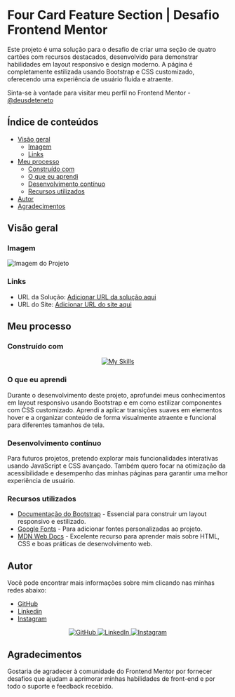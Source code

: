 # Four Card Feature Section | Desafio Frontend Mentor

Este projeto é uma solução para o desafio de criar uma seção de quatro cartões com recursos destacados, desenvolvido para demonstrar habilidades em layout responsivo e design moderno. A página é completamente estilizada usando Bootstrap e CSS customizado, oferecendo uma experiência de usuário fluida e atraente.

Sinta-se à vontade para visitar meu perfil no Frontend Mentor - [@deusdeteneto](https://www.frontendmentor.io/profile/deusdeteneto)

## Índice de conteúdos

- [Visão geral](#visão-geral)
  - [Imagem](#imagem)
  - [Links](#links)
- [Meu processo](#meu-processo)
  - [Construído com](#construído-com)
  - [O que eu aprendi](#o-que-eu-aprendi)
  - [Desenvolvimento contínuo](#desenvolvimento-contínuo)
  - [Recursos utilizados](#recursos-utilizados)
- [Autor](#autor)
- [Agradecimentos](#agradecimentos)

## Visão geral

### Imagem

![Imagem do Projeto]([https://raw.githubusercontent.com/deusdeteneto/Seu-Repositorio/main/design/desktop-design.jpg](https://raw.githubusercontent.com/deusdeteneto/Four-card-feature-section/main/design/image-desktop.jpeg))

### Links

<!-- TODO COLOCAR OS LINKS ABAIXO -->
- URL da Solução: [Adicionar URL da solução aqui](https://www.frontendmentor.io/solutions/four-card-feature-section) <!-- Substitua pela URL do seu repositório ou site -->
- URL do Site: [Adicionar URL do site aqui](https://four-card-feature-section.vercel.app/) <!-- Substitua pela URL do site ao vivo -->

## Meu processo

### Construído com

<p align="center">
  <a href="#"><img src="https://skillicons.dev/icons?i=html,css,bootstrap,git,github,vercel" alt="My Skills"></a>
</p>

### O que eu aprendi

Durante o desenvolvimento deste projeto, aprofundei meus conhecimentos em layout responsivo usando Bootstrap e em como estilizar componentes com CSS customizado. Aprendi a aplicar transições suaves em elementos hover e a organizar conteúdo de forma visualmente atraente e funcional para diferentes tamanhos de tela.

### Desenvolvimento contínuo

Para futuros projetos, pretendo explorar mais funcionalidades interativas usando JavaScript e CSS avançado. Também quero focar na otimização da acessibilidade e desempenho das minhas páginas para garantir uma melhor experiência de usuário.

### Recursos utilizados

- [Documentação do Bootstrap](https://getbootstrap.com/docs/5.3/getting-started/introduction/) - Essencial para construir um layout responsivo e estilizado.
- [Google Fonts](https://fonts.google.com/) - Para adicionar fontes personalizadas ao projeto.
- [MDN Web Docs](https://developer.mozilla.org/) - Excelente recurso para aprender mais sobre HTML, CSS e boas práticas de desenvolvimento web.

## Autor

Você pode encontrar mais informações sobre mim clicando nas minhas redes abaixo:

- [GitHub](https://github.com/deusdeteneto)
- [Linkedin](https://www.linkedin.com/in/deusdeteneto)
- [Instagram](https://www.instagram.com/torresneto.tn/)

<div align="center">
  <a href="https://github.com/deusdeteneto">
    <img src="https://skillicons.dev/icons?i=github" alt="GitHub" />
  </a>
  <a href="https://www.linkedin.com/in/deusdeteneto">
    <img src="https://skillicons.dev/icons?i=linkedin" alt="LinkedIn" />
  </a>
  <a href="https://www.instagram.com/torresneto.tn/">
    <img src="https://skillicons.dev/icons?i=instagram" alt="Instagram" />
  </a>
</div>

## Agradecimentos

Gostaria de agradecer à comunidade do Frontend Mentor por fornecer desafios que ajudam a aprimorar minhas habilidades de front-end e por todo o suporte e feedback recebido.
